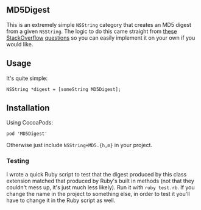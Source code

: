 ## MD5Digest

This is an extremely simple `NSString` category that creates an MD5 digest from a given `NSString`. The logic to do this came straight from [these](http://stackoverflow.com/questions/652300/using-md5-hash-on-a-string-in-cocoa) [StackOverflow](http://stackoverflow.com/questions/2018550/how-do-i-create-an-md5-hash-of-a-string-in-cocoa) [questions](http://stackoverflow.com/questions/1524604/md5-algorithm-in-objective-c) so you can easily implement it on your own if you would like.

## Usage

It's quite simple:

```
NSString *digest = [someString MD5Digest];
```

## Installation

Using CocoaPods:

```
pod 'MD5Digest'
```

Otherwise just include `NSString+MD5.{h,m}` in your project.


### Testing

I wrote a quick Ruby script to test that the digest produced by this class extension matched that produced by Ruby's built in methods (not that they couldn't mess up, it's just much less likely). Run it with `ruby test.rb`. If you change the name in the project to something else, in order to test it you'll have to change it in the Ruby script as well.

